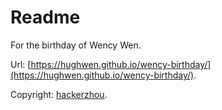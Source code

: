 # Readme

For the birthday of Wency Wen.

Url: [https://hughwen.github.io/wency-birthday/](https://hughwen.github.io/wency-birthday/).

Copyright: [hackerzhou](https://github.com/hackerzhou/Love).